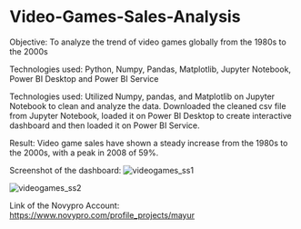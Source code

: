 # Video-Games-Sales-Analysis

Objective: To analyze the trend of video games globally from the 1980s to the 2000s 

Technologies used: Python, Numpy, Pandas, Matplotlib, Jupyter Notebook, Power BI Desktop and  Power BI Service

Technologies used: Utilized Numpy, pandas, and Matplotlib on Jupyter Notebook to clean and analyze the data. Downloaded the cleaned csv file from Jupyter Notebook, loaded it on Power BI Desktop to create interactive dashboard and then loaded it on Power BI Service.

Result: Video game sales have shown a steady increase from the 1980s to the 2000s, with a peak in 2008 of 59%.

Screenshot of the dashboard:
![videogames_ss1](https://user-images.githubusercontent.com/54434692/229277404-c70b27ea-1d44-414f-82a0-7ae551fc5cf9.PNG)

![videogames_ss2](https://user-images.githubusercontent.com/54434692/229277409-c15c2dc7-94db-468c-9169-21a73a9e7e3a.PNG)

Link of the Novypro Account: 
https://www.novypro.com/profile_projects/mayur
